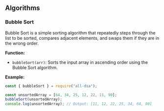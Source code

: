 ## Algorithms

### Bubble Sort

Bubble Sort is a simple sorting algorithm that repeatedly steps through the list to be sorted, compares adjacent elements, and swaps them if they are in the wrong order.

**Function:**

- `bubbleSort(arr)`: Sorts the input array in ascending order using the Bubble Sort algorithm.

**Example:**

```javascript
const { bubbleSort } = require("all-dsa");

const unsortedArray = [64, 34, 25, 12, 22, 11, 90];
bubbleSort(unsortedArray);
console.log(unsortedArray); // Output: [11, 12, 22, 25, 34, 64, 90]
```
